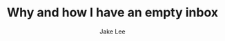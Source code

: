---
title: Why and how I have an empty inbox
author: Jake Lee
layout: post
image: /assets/images/
tags:
    - 
---